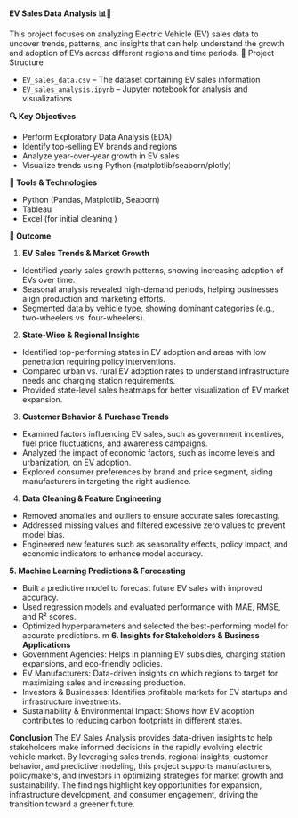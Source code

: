 **EV Sales Data Analysis 📊🔌**

This project focuses on analyzing Electric Vehicle (EV) sales data to uncover trends, patterns, and insights that can help understand the growth and adoption of EVs across different regions and time periods.
📁 Project Structure
- `EV_sales_data.csv` – The dataset containing EV sales information
- `EV_sales_analysis.ipynb` – Jupyter notebook for analysis and visualizations

**🔍 Key Objectives**
- Perform Exploratory Data Analysis (EDA)
- Identify top-selling EV brands and regions
- Analyze year-over-year growth in EV sales
- Visualize trends using Python (matplotlib/seaborn/plotly)

**📌 Tools & Technologies**
- Python (Pandas, Matplotlib, Seaborn)
- Tableau
- Excel (for initial cleaning )

**🚀 Outcome**
1. **EV Sales Trends & Market Growth**
- Identified yearly sales growth patterns, showing increasing adoption of EVs over time.
- Seasonal analysis revealed high-demand periods, helping businesses align production and marketing efforts.
- Segmented data by vehicle type, showing dominant categories (e.g., two-wheelers vs. four-wheelers).

2. **State-Wise & Regional Insights**
- Identified top-performing states in EV adoption and areas with low penetration requiring policy interventions.
- Compared urban vs. rural EV adoption rates to understand infrastructure needs and charging station requirements.
- Provided state-level sales heatmaps for better visualization of EV market expansion.

3. **Customer Behavior & Purchase Trends**
- Examined factors influencing EV sales, such as government incentives, fuel price fluctuations, and awareness campaigns.
- Analyzed the impact of economic factors, such as income levels and urbanization, on EV adoption.
- Explored consumer preferences by brand and price segment, aiding manufacturers in targeting the right audience.

4. **Data Cleaning & Feature Engineering**
- Removed anomalies and outliers to ensure accurate sales forecasting.
- Addressed missing values and filtered excessive zero values to prevent model bias.
- Engineered new features such as seasonality effects, policy impact, and economic indicators to enhance model accuracy.

**5. Machine Learning Predictions & Forecasting**
- Built a predictive model to forecast future EV sales with improved accuracy.
- Used regression models and evaluated performance with MAE, RMSE, and R² scores.
- Optimized hyperparameters and selected the best-performing model for accurate predictions.
m
**6. Insights for Stakeholders & Business Applications**
- Government Agencies: Helps in planning EV subsidies, charging station expansions, and eco-friendly policies.
- EV Manufacturers: Data-driven insights on which regions to target for maximizing sales and increasing production.
- Investors & Businesses: Identifies profitable markets for EV startups and infrastructure investments.
- Sustainability & Environmental Impact: Shows how EV adoption contributes to reducing carbon footprints in different states.

**Conclusion**
The EV Sales Analysis provides data-driven insights to help stakeholders make informed decisions in the rapidly evolving electric vehicle market. By leveraging sales trends, regional insights, customer behavior, and predictive modeling, this project supports manufacturers, policymakers, and investors in optimizing strategies for market growth and sustainability. The findings highlight key opportunities for expansion, infrastructure development, and consumer engagement, driving the transition toward a greener future. 
